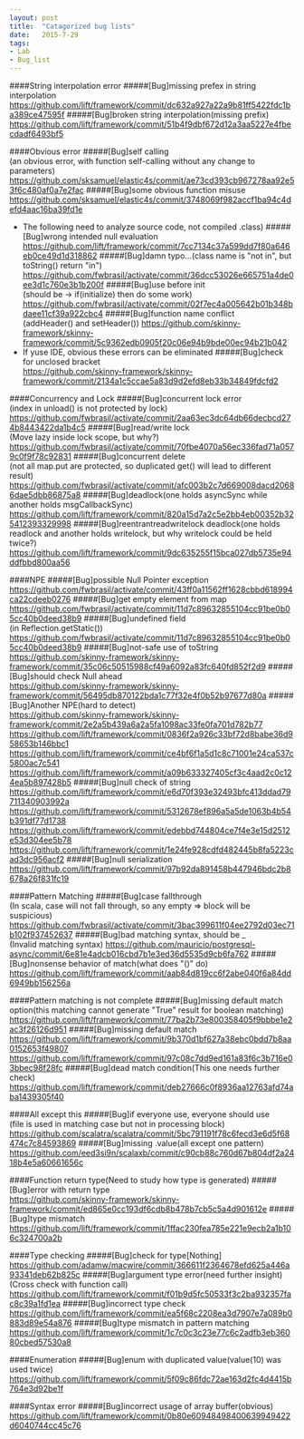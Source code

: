 ```yaml
---
layout: post
title:  "Catagorized bug lists"
date:   2015-7-29
tags:
- Lab
- Bug_list
---
```


####String interpolation error
#####[Bug]missing prefex in string interpolation
https://github.com/lift/framework/commit/dc632a927a22a9b81ff5422fdc1ba389ce47595f
#####[Bug]broken string interpolation(missing prefix)
https://github.com/lift/framework/commit/51b4f9dbf672d12a3aa5227e4fbecdadf6493bf5



####Obvious error
#####[Bug]self calling<br>(an obvious error, with function self-calling without any change to parameters)
https://github.com/sksamuel/elastic4s/commit/ae73cd393cb967278aa92e53f6c480af0a7e2fac
#####[Bug]some obvious function misuse<br>
https://github.com/sksamuel/elastic4s/commit/3748069f982accf1ba94c4defd4aac16ba39fd1e
- The following need to analyze source code, not compiled .class)
#####[Bug]wrong intended null evaluation
https://github.com/lift/framework/commit/7cc7134c37a599dd7f80a646eb0ce49d1d318862
#####[Bug]damn typo...(class name is "not in", but toString() return "in")
https://github.com/fwbrasil/activate/commit/36dcc53026e665751a4de0ee3d1c760e3b1b200f
#####[Bug]use before init<br>(should be -> if(initialize) then do some work)
https://github.com/fwbrasil/activate/commit/02f7ec4a005642b01b348bdaee11cf39a922cbc4
#####[Bug]function name conflict<br>(addHeader() and setHeader())
https://github.com/skinny-framework/skinny-framework/commit/5c9362edb0905f20c06e94b9bde00ec94b21b042
- If yuse IDE, obvious these errors can be eliminated
#####[Bug]check for unclosed bracket<br>
https://github.com/skinny-framework/skinny-framework/commit/2134a1c5ccae5a83d9d2efd8eb33b34849fdcfd2



####Concurrency and Lock
#####[Bug]concurrent lock error<br>(index in unload() is not protected by lock)
https://github.com/fwbrasil/activate/commit/2aa63ec3dc64db66decbcd274b8443422da1b4c5
#####[Bug]read/write lock<br>(Move lazy inside lock scope, but why?)
https://github.com/fwbrasil/activate/commit/70fbe4070a56ec336fad71a0579c0f9f78c92831
#####[Bug]concurrent delete<br>(not all map.put are protected, so duplicated get() will lead to different result)
https://github.com/fwbrasil/activate/commit/afc003b2c7d669008dacd20686dae5dbb86875a8
#####[Bug]deadlock(one holds asyncSync while another holds msgCallbackSync)
https://github.com/lift/framework/commit/820a15d7a2c5e2bb4eb00352b325412393329998
#####[Bug]reentrantreadwritelock deadlock(one holds readlock and another holds writelock, but why writelock could be held twice?)
https://github.com/lift/framework/commit/9dc635255f15bca027db5735e94ddfbbd800aa56



####NPE
#####[Bug]possible Null Pointer exception<br>
https://github.com/fwbrasil/activate/commit/43ff0a11562ff1628cbbd618994ca22cdeeb0276
#####[Bug]get empty element from map<br>
https://github.com/fwbrasil/activate/commit/11d7c89632855104cc91be0b05cc40b0deed38b9
#####[Bug]undefined field<br>(in Reflection.getStatic())
https://github.com/fwbrasil/activate/commit/11d7c89632855104cc91be0b05cc40b0deed38b9
#####[Bug]not-safe use of toString<br>
https://github.com/skinny-framework/skinny-framework/commit/35c06c50515988cf49a6092a83fc640fd852f2d9
#####[Bug]should check Null ahead<br>
https://github.com/skinny-framework/skinny-framework/commit/56495db870122bda1c77f32e4f0b52b97677d80a
#####[Bug]Another NPE(hard to detect)<br>
https://github.com/skinny-framework/skinny-framework/commit/2e2a5b439a6a2a5fa1098ac33fe0fa701d782b77
https://github.com/lift/framework/commit/0836f2a926c33bf72d8babe36d958653b146bbc1
https://github.com/lift/framework/commit/ce4bf6f1a5d1c8c71001e24ca537c5800ac7c541
https://github.com/lift/framework/commit/a09b633327405cf3c4aad2c0c124ea5b897428b5
#####[Bug]null check of string
https://github.com/lift/framework/commit/e6d70f393e32493bfc413ddad79711340903992a
https://github.com/lift/framework/commit/5312678ef896a5a5de1063b4b54b391df77d1738
https://github.com/lift/framework/commit/edebbd744804ce7f4e3e15d2512e53d304ee5b78
https://github.com/lift/framework/commit/1e24fe928cdfd482445b8fa5223cad3dc956acf2
#####[Bug]null serialization
https://github.com/lift/framework/commit/97b92da891458b447946bdc2b8678a26f831fc19



####Pattern Matching
#####[Bug]case fallthrough<br>(In scala, case will not fall through, so any empty => block will be suspicious)
https://github.com/fwbrasil/activate/commit/3bac399611f04ee2792d03ec71b102f937452637
#####[Bug]bad matching syntax, should be _<br>(Invalid matching syntax)
https://github.com/mauricio/postgresql-async/commit/6e81e4adcb016cbd7b1e3ed36d5535d9cb6fa762
#####[Bug]nonsense behavior of match(what does "()" do)
https://github.com/lift/framework/commit/aab84d819cc6f2abe040f6a84dd6949bb156256a


####Pattern matching is not complete
#####[Bug]missing default match option(this matching cannot generate "True" result for boolean matching)
https://github.com/lift/framework/commit/77ba2b73e800358405f9bbbe1e2ac3f26126d951
#####[Bug]missing default match
https://github.com/lift/framework/commit/9b370d1bf627a38ebc0bdd7b8aa0152653f49807
https://github.com/lift/framework/commit/97c08c7dd9ed161a83f6c3b716e03bbec98f28fc
#####[Bug]dead match condition(This one needs further check)
https://github.com/lift/framework/commit/deb27666c0f8936aa12763afd74aba1439305f40


####All except this
#####[Bug]if everyone use, everyone should use <br>(file is used in matching case but not in processing block)
https://github.com/scalatra/scalatra/commit/5bc791191f78c6fecd3e6d5f68474c7c84593869
#####[Bug]missing .value(all except one pattern)
https://github.com/eed3si9n/scalaxb/commit/c90cb88c760d67b804df2a2418b4e5a60661656c



####Function return type(Need to study how type is generated)
#####[Bug]error with return type<br>
https://github.com/skinny-framework/skinny-framework/commit/ed865e0cc193df6cdb8b478b7cb5c5a4d901612e
#####[Bug]type mismatch
https://github.com/lift/framework/commit/1ffac230fea785e221e9ecb2a1b106c324700a2b


####Type checking
#####[Bug]check for type[Nothing]
https://github.com/adamw/macwire/commit/366611f2364678efd625a446a93341deb62b825c
#####[Bug]argument type error(need further insight)(Cross check with function call)
https://github.com/lift/framework/commit/f01b9d5fc50533f3c2ba932357fac8c39a1fd1ea
#####[Bug]incorrect type check
https://github.com/lift/framework/commit/ea5f68c2208ea3d7907e7a089b0883d89e54a876
#####[Bug]type mismatch in pattern matching
https://github.com/lift/framework/commit/1c7c0c3c23e77c6c2adfb3eb36080cbed57530a8




####Enumeration
#####[Bug]enum with duplicated value(value(10) was used twice)
https://github.com/lift/framework/commit/5f09c86fdc72ae163d2fc4d4415b764e3d92be1f

####Syntax error
#####[Bug]incorrect usage of array buffer(obvious)
https://github.com/lift/framework/commit/0b80e60948498400639949422d6040744cc45c76

